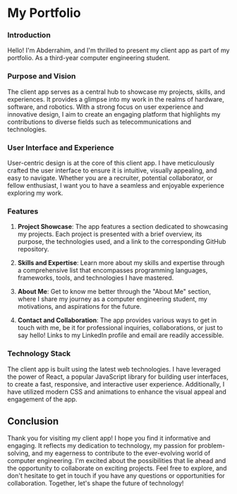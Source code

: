 # My Portfolio

### Introduction

Hello! I'm Abderrahim, and I'm thrilled to present my client app as part of my portfolio. As a third-year computer engineering student.

### Purpose and Vision

The client app serves as a central hub to showcase my projects, skills, and experiences. It provides a glimpse into my work in the realms of hardware, software, and robotics. With a strong focus on user experience and innovative design, I aim to create an engaging platform that highlights my contributions to diverse fields such as telecommunications and technologies.

### User Interface and Experience

User-centric design is at the core of this client app. I have meticulously crafted the user interface to ensure it is intuitive, visually appealing, and easy to navigate. Whether you are a recruiter, potential collaborator, or fellow enthusiast, I want you to have a seamless and enjoyable experience exploring my work.

### Features

1. **Project Showcase**: The app features a section dedicated to showcasing my projects. Each project is presented with a brief overview, its purpose, the technologies used, and a link to the corresponding GitHub repository.

2. **Skills and Expertise**: Learn more about my skills and expertise through a comprehensive list that encompasses programming languages, frameworks, tools, and technologies I have mastered.

3. **About Me**: Get to know me better through the "About Me" section, where I share my journey as a computer engineering student, my motivations, and aspirations for the future.

4. **Contact and Collaboration**: The app provides various ways to get in touch with me, be it for professional inquiries, collaborations, or just to say hello! Links to my LinkedIn profile and email are readily accessible.

### Technology Stack

The client app is built using the latest web technologies. I have leveraged the power of React, a popular JavaScript library for building user interfaces, to create a fast, responsive, and interactive user experience. Additionally, I have utilized modern CSS and animations to enhance the visual appeal and engagement of the app.

## Conclusion

Thank you for visiting my client app! I hope you find it informative and engaging. It reflects my dedication to technology, my passion for problem-solving, and my eagerness to contribute to the ever-evolving world of computer engineering. I'm excited about the possibilities that lie ahead and the opportunity to collaborate on exciting projects. Feel free to explore, and don't hesitate to get in touch if you have any questions or opportunities for collaboration. Together, let's shape the future of technology!

